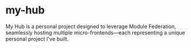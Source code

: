 # my-hub
My Hub is a personal project designed to leverage Module Federation, seamlessly hosting multiple micro-frontends—each representing a unique personal project I've built.
